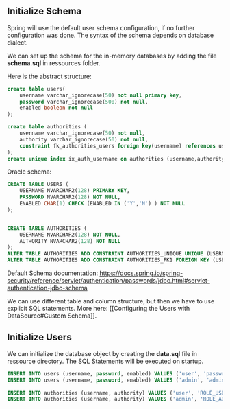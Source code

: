## Initialize Schema

Spring will use the default user schema configuration, if no further configuration was done. The syntax of the schema depends on database dialect.

We can set up the schema for the in-memory databases by adding the file  **schema.sql** in ressources folder.

Here is the abstract structure:

```sql
create table users(
	username varchar_ignorecase(50) not null primary key,
	password varchar_ignorecase(500) not null,
	enabled boolean not null
);

create table authorities (
	username varchar_ignorecase(50) not null,
	authority varchar_ignorecase(50) not null,
	constraint fk_authorities_users foreign key(username) references users(username)
);
create unique index ix_auth_username on authorities (username,authority);
```

Oracle schema:

```sql
CREATE TABLE USERS (
    USERNAME NVARCHAR2(128) PRIMARY KEY,
    PASSWORD NVARCHAR2(128) NOT NULL,
    ENABLED CHAR(1) CHECK (ENABLED IN ('Y','N') ) NOT NULL
);


CREATE TABLE AUTHORITIES (
    USERNAME NVARCHAR2(128) NOT NULL,
    AUTHORITY NVARCHAR2(128) NOT NULL
);
ALTER TABLE AUTHORITIES ADD CONSTRAINT AUTHORITIES_UNIQUE UNIQUE (USERNAME, AUTHORITY);
ALTER TABLE AUTHORITIES ADD CONSTRAINT AUTHORITIES_FK1 FOREIGN KEY (USERNAME) REFERENCES USERS (USERNAME) ENABLE;
```

Default Schema documentation: https://docs.spring.io/spring-security/reference/servlet/authentication/passwords/jdbc.html#servlet-authentication-jdbc-schema

We can use different table and column structure, but then we have to use explicit SQL statements. More here: [[Configuring the Users with DataSource#Custom Schema]].

## Initialize Users
We can initialize the database object by creating the **data.sql** file in ressource directory. The SQL Statements will be executed on startup.
```sql
INSERT INTO users (username, password, enabled) VALUES ('user', 'password', true);  
INSERT INTO users (username, password, enabled) VALUES ('admin', 'admin', true);  
  
INSERT INTO authorities (username, authority) VALUES ('user', 'ROLE_USER');  
INSERT INTO authorities (username, authority) VALUES ('admin', 'ROLE_ADMIN');
```
